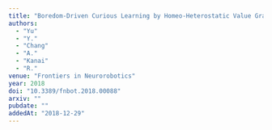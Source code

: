 ```yaml
---
title: "Boredom-Driven Curious Learning by Homeo-Heterostatic Value Gradient"
authors:
  - "Yu"
  - "Y."
  - "Chang"
  - "A."
  - "Kanai"
  - "R."
venue: "Frontiers in Neurorobotics"
year: 2018
doi: "10.3389/fnbot.2018.00088"
arxiv: ""
pubdate: ""
addedAt: "2018-12-29"
---
```

